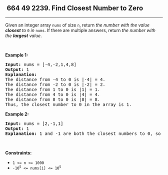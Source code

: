 <h2> 664 49
2239. Find Closest Number to Zero</h2><hr><div><p>Given an integer array <code>nums</code> of size <code>n</code>, return <em>the number with the value <strong>closest</strong> to </em><code>0</code><em> in </em><code>nums</code>. If there are multiple answers, return <em>the number with the <strong>largest</strong> value</em>.</p>
<p>&nbsp;</p>
<p><strong class="example">Example 1:</strong></p>

<pre><strong>Input:</strong> nums = [-4,-2,1,4,8]
<strong>Output:</strong> 1
<strong>Explanation:</strong>
The distance from -4 to 0 is |-4| = 4.
The distance from -2 to 0 is |-2| = 2.
The distance from 1 to 0 is |1| = 1.
The distance from 4 to 0 is |4| = 4.
The distance from 8 to 0 is |8| = 8.
Thus, the closest number to 0 in the array is 1.
</pre>

<p><strong class="example">Example 2:</strong></p>

<pre><strong>Input:</strong> nums = [2,-1,1]
<strong>Output:</strong> 1
<strong>Explanation:</strong> 1 and -1 are both the closest numbers to 0, so 1 being larger is returned.
</pre>

<p>&nbsp;</p>
<p><strong>Constraints:</strong></p>

<ul>
	<li><code>1 &lt;= n &lt;= 1000</code></li>
	<li><code>-10<sup>5</sup> &lt;= nums[i] &lt;= 10<sup>5</sup></code></li>
</ul>
</div>